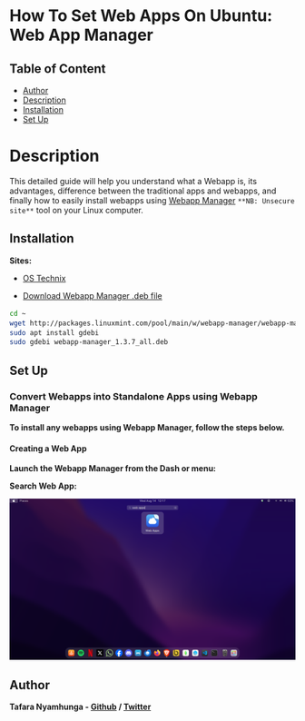 # How To Set Web Apps On Ubuntu: Web App Manager

## Table of Content
- [Author](#author)
- [Description](#description)
- [Installation](#installation)
- [Set Up](#set-up)

# Description

This detailed guide will help you understand what a Webapp is, its advantages, difference between the traditional apps and webapps, and finally how to easily install webapps using [Webapp Manager](http://packages.linuxmint.com/pool/main/w/webapp-manager/) `**NB: Unsecure site**` tool on your Linux computer.

## Installation

**Sites:**

- [OS Technix](https://ostechnix.com/linux-mint-webapp-manager/)

- [Download Webapp Manager .deb file](http://packages.linuxmint.com/search.php?release=any%C2%A7ion=any&keyword=webapp-manager)

```bash
cd ~
wget http://packages.linuxmint.com/pool/main/w/webapp-manager/webapp-manager_1.3.7_all.deb
sudo apt install gdebi
sudo gdebi webapp-manager_1.3.7_all.deb
```

## Set Up

### Convert Webapps into Standalone Apps using Webapp Manager

**To install any webapps using Webapp Manager, follow the steps below.**

#### Creating a Web App

**Launch the Webapp Manager from the Dash or menu:**

**Search Web App:**

![Search Web App](images/webapp.png)




## Author

**Tafara Nyamhunga  - [Github](https://github.com/tafara-n) / [Twitter](https://twitter.com/tafaranyamhunga)**
